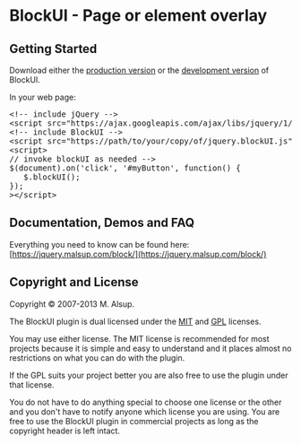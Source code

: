 # BlockUI - Page or element overlay

## Getting Started
Download either the [production version][min] or the [development version][max] of BlockUI.

[min]: https://malsup.github.com/min/jquery.blockUI.min.js
[max]: https://malsup.github.com/jquery.blockUI.js

In your web page:

<pre>
&lt;!-- include jQuery -->
&lt;script src="https://ajax.googleapis.com/ajax/libs/jquery/1/jquery.js">&lt;/script>
&lt;!-- include BlockUI -->
&lt;script src="https://path/to/your/copy/of/jquery.blockUI.js">&lt;/script>
&lt;script>
// invoke blockUI as needed -->
$(document).on('click', '#myButton', function() {
   $.blockUI();
});
>&lt;/script>
</pre>

## Documentation, Demos and FAQ
Everything you need to know can be found here: 
[https://jquery.malsup.com/block/](https://jquery.malsup.com/block/)


## Copyright and License
Copyright &copy; 2007-2013 M. Alsup.

The BlockUI plugin is dual licensed under the [MIT](https://malsup.github.com/mit-license.txt) and [GPL](https://malsup.github.com/gpl-license-v2.txt) licenses.

You may use either license.  The MIT license is recommended for most projects because it is simple and easy to understand and it places almost no restrictions on what you can do with the plugin.

If the GPL suits your project better you are also free to use the plugin under that license.

You do not have to do anything special to choose one license or the other and you don't have to notify anyone which license you are using. You are free to use the BlockUI plugin in commercial projects as long as the copyright header is left intact.

